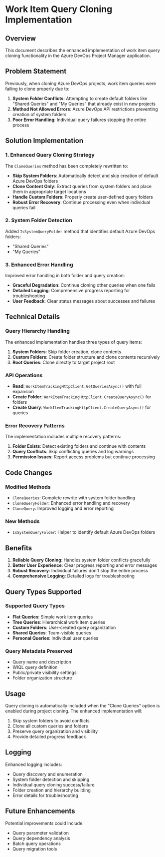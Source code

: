 # Work Item Query Cloning Implementation

## Overview
This document describes the enhanced implementation of work item query cloning functionality in the Azure DevOps Project Manager application.

## Problem Statement
Previously, when cloning Azure DevOps projects, work item queries were failing to clone properly due to:

1. **System Folder Conflicts**: Attempting to create default folders like "Shared Queries" and "My Queries" that already exist in new projects
2. **Method Not Allowed Errors**: Azure DevOps API restrictions preventing creation of system folders
3. **Poor Error Handling**: Individual query failures stopping the entire process

## Solution Implementation

### 1. Enhanced Query Cloning Strategy
The `CloneQueries` method has been completely rewritten to:

- **Skip System Folders**: Automatically detect and skip creation of default Azure DevOps folders
- **Clone Content Only**: Extract queries from system folders and place them in appropriate target locations
- **Handle Custom Folders**: Properly create user-defined query folders
- **Robust Error Recovery**: Continue processing even when individual queries fail

### 2. System Folder Detection
Added `IsSystemQueryFolder` method that identifies default Azure DevOps folders:
- "Shared Queries"
- "My Queries"

### 3. Enhanced Error Handling
Improved error handling in both folder and query creation:
- **Graceful Degradation**: Continue cloning other queries when one fails
- **Detailed Logging**: Comprehensive progress reporting for troubleshooting
- **User Feedback**: Clear status messages about successes and failures

## Technical Details

### Query Hierarchy Handling
The enhanced implementation handles three types of query items:

1. **System Folders**: Skip folder creation, clone contents
2. **Custom Folders**: Create folder structure and clone contents recursively  
3. **Root Queries**: Clone directly to target project root

### API Operations
- **Read**: `WorkItemTrackingHttpClient.GetQueriesAsync()` with full expansion
- **Create Folder**: `WorkItemTrackingHttpClient.CreateQueryAsync()` for folders
- **Create Query**: `WorkItemTrackingHttpClient.CreateQueryAsync()` for queries

### Error Recovery Patterns
The implementation includes multiple recovery patterns:

1. **Folder Exists**: Detect existing folders and continue with contents
2. **Query Conflicts**: Skip conflicting queries and log warnings
3. **Permission Issues**: Report access problems but continue processing

## Code Changes

### Modified Methods
- `CloneQueries`: Complete rewrite with system folder handling
- `CloneQueryFolder`: Enhanced error handling and recovery
- `CloneQuery`: Improved logging and error reporting

### New Methods
- `IsSystemQueryFolder`: Helper to identify default Azure DevOps folders

## Benefits

1. **Reliable Query Cloning**: Handles system folder conflicts gracefully
2. **Better User Experience**: Clear progress reporting and error messages
3. **Robust Recovery**: Individual failures don't stop the entire process
4. **Comprehensive Logging**: Detailed logs for troubleshooting

## Query Types Supported

### Supported Query Types
- **Flat Queries**: Simple work item queries
- **Tree Queries**: Hierarchical work item queries  
- **Custom Folders**: User-created query organization
- **Shared Queries**: Team-visible queries
- **Personal Queries**: Individual user queries

### Query Metadata Preserved
- Query name and description
- WIQL query definition
- Public/private visibility settings
- Folder organization structure

## Usage

Query cloning is automatically included when the "Clone Queries" option is enabled during project cloning. The enhanced implementation will:

1. Skip system folders to avoid conflicts
2. Clone all custom queries and folders
3. Preserve query organization and visibility
4. Provide detailed progress feedback

## Logging

Enhanced logging includes:
- Query discovery and enumeration
- System folder detection and skipping
- Individual query cloning success/failure
- Folder creation and hierarchy building
- Error details for troubleshooting

## Future Enhancements

Potential improvements could include:
- Query parameter validation
- Query dependency analysis
- Batch query operations
- Query migration tools
